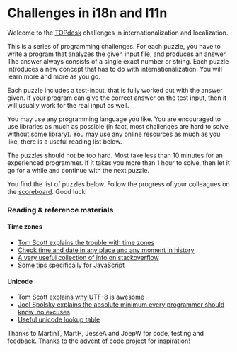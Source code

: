 # Challenges in i18n and l11n

Welcome to the [TOPdesk](https://www.topdesk.com/) challenges in internationalization and localization.

This is a series of programming challenges. For each puzzle, you have to write a program that analyzes the given input file, and produces an answer. The answer always consists of a single exact number or string. Each puzzle introduces a new concept that has to do with internationalization. You will learn more and more as you go. 

Each puzzle includes a test-input, that is fully worked out with the answer given. If your program can give the correct answer on the test input, then it will usually work for the real input as well. 

You may use any programming language you like. You are encouraged to use libraries as much as possible (in fact, most challenges are hard to solve without some library). You may use any online resources as much as you like, there is a useful reading list below.

The puzzles should not be too hard. Most take less than 10 minutes for an experienced programmer. If it takes you more than 1 hour to solve, then let it go for a while and continue with the next puzzle. 

You find the list of puzzles below. Follow the progress of your colleagues on the [scoreboard](/scoreboard). Good luck!

### Reading & reference materials

####  Time zones 
* [Tom Scott explains the trouble with time zones](https://youtu.be/-5wpm-gesOY)
* [Check time and date in any place and any moment in history](https://www.timeanddate.com/)
* [A very useful collection of info on stackoverflow](https://stackoverflow.com/tags/timezone/info)
* [Some tips specifically for JavaScript](https://toastui.medium.com/handling-time-zone-in-javascript-547e67aa842d)

#### Unicode
* [Tom Scott explains why UTF-8 is awesome](https://youtu.be/MijmeoH9LT4)
* [Joel Spolsky explains the absolute minimum every programmer should know, no excuses](https://www.joelonsoftware.com/2003/10/08/the-absolute-minimum-every-software-developer-absolutely-positively-must-know-about-unicode-and-character-sets-no-excuses/)
* [Useful unicode lookup table](https://unicode-table.com/)

Thanks to MartinT, MartH, JesseA and JoepW for code, testing and feedback. Thanks to the [advent of code](https://adventofcode.com/) project for inspiration!
